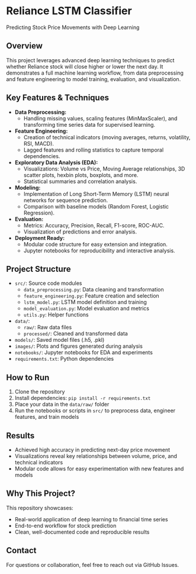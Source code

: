 
# Reliance LSTM Classifier

Predicting Stock Price Movements with Deep Learning

## Overview
This project leverages advanced deep learning techniques to predict whether Reliance stock will close higher or lower the next day. It demonstrates a full machine learning workflow, from data preprocessing and feature engineering to model training, evaluation, and visualization.

## Key Features & Techniques
- **Data Preprocessing:**
  - Handling missing values, scaling features (MinMaxScaler), and transforming time series data for supervised learning.
- **Feature Engineering:**
  - Creation of technical indicators (moving averages, returns, volatility, RSI, MACD).
  - Lagged features and rolling statistics to capture temporal dependencies.
- **Exploratory Data Analysis (EDA):**
  - Visualizations: Volume vs Price, Moving Average relationships, 3D scatter plots, hexbin plots, boxplots, and more.
  - Statistical summaries and correlation analysis.
- **Modeling:**
  - Implementation of Long Short-Term Memory (LSTM) neural networks for sequence prediction.
  - Comparison with baseline models (Random Forest, Logistic Regression).
- **Evaluation:**
  - Metrics: Accuracy, Precision, Recall, F1-score, ROC-AUC.
  - Visualization of predictions and error analysis.
- **Deployment Ready:**
  - Modular code structure for easy extension and integration.
  - Jupyter notebooks for reproducibility and interactive analysis.

## Project Structure
- `src/`: Source code modules
  - `data_preprocessing.py`: Data cleaning and transformation
  - `feature_engineering.py`: Feature creation and selection
  - `lstm_model.py`: LSTM model definition and training
  - `model_evaluation.py`: Model evaluation and metrics
  - `utils.py`: Helper functions
- `data/`:
  - `raw/`: Raw data files
  - `processed/`: Cleaned and transformed data
- `models/`: Saved model files (.h5, .pkl)
- `images/`: Plots and figures generated during analysis
- `notebooks/`: Jupyter notebooks for EDA and experiments
- `requirements.txt`: Python dependencies

## How to Run
1. Clone the repository
2. Install dependencies: `pip install -r requirements.txt`
3. Place your data in the `data/raw/` folder
4. Run the notebooks or scripts in `src/` to preprocess data, engineer features, and train models

## Results
- Achieved high accuracy in predicting next-day price movement
- Visualizations reveal key relationships between volume, price, and technical indicators
- Modular code allows for easy experimentation with new features and models

## Why This Project?
This repository showcases:
- Real-world application of deep learning to financial time series
- End-to-end workflow for stock prediction
- Clean, well-documented code and reproducible results

## Contact
For questions or collaboration, feel free to reach out via GitHub Issues.
